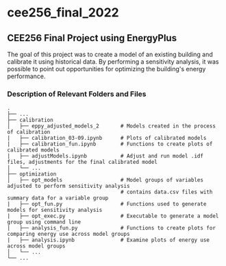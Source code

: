 # cee256_final_2022

## CEE256 Final Project using EnergyPlus

The goal of this project was to create a model of an existing building and
calibrate it using historical data. By performing a sensitivity analysis, it was
possible to point out opportunities for optimizing the building's energy
performance.

### Description of Relevant Folders and Files

    .
    ├── ...
    ├── calibration
    │   ├── eppy_adjusted_models_2       # Models created in the process of calibration
    |   ├── calibration_03-09.ipynb      # Plots of calibrated models
    |   ├── calibration_fun.ipynb        # Functions to create plots of calibrated models
    |   ├── adjustModels.ipynb           # Adjust and run model .idf files, adjustments for the final calibrated model
    │   └── ...
    ├── optimization
    │   ├── opt_models                   # Model groups of variables adjusted to perform sensitivity analysis
                                         # contains data.csv files with summary data for a variable group
    |   ├── opt_fun.py                   # Functions used to generate models for sensitivity analysis
    |   ├── opt_exec.py                  # Executable to generate a model group using command line
    |   ├── analysis_fun.py              # Functions to create plots for comparing energy use across model groups
    |   ├── analysis.ipynb               # Examine plots of energy use across model groups
    │   └── ...
    └── ...

